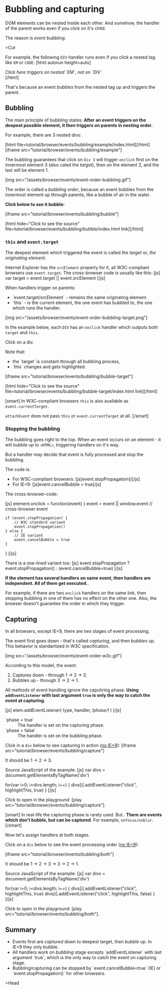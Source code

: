 
# Bubbling and capturing 

DOM elements can be nested inside each other. And somehow, the handler of the parent works even if you click on it's child.

The reason is <i>event bubbling</i>.

=Cut

For example, the following `DIV` handler runs even if you click a nested tag like  `EM` or `CODE`:
[html autorun height=auto]
<div onclick="alert('Div handler worked!')">
  <em>Click here triggers on nested `EM`, not on `DIV`</em>
</div>
[/html]

That's because an event <i>bubbles</i> from the nested tag up and triggers the parent.


## Bubbling   

The main principle of bubbling states:
<b>After an event triggers on the deepest possible element, it then triggers on parents in nesting order.</b>

For example, there are 3 nested divs:

[html file=tutorial/browser/events/bubbling/example/index.html][/html]
[iframe src="tutorial/browser/events/bubbling/example"]

The bubbling guarantees that click on `Div 3` will trigger `onclick` first on the innermost element 3 (also caled the <em>target</em>), then on the element 2, and the last will be element 1.

[img src="/assets/browser/events/event-order-bubbling.gif"]

The order is called a <i>bubbling order</i>, because an event bubbles from the innermost element up through parents, like a bubble of air in the water.

<b>Click below to see it bubble:</b>

[iframe src="tutorial/browser/events/bubbling/bubble"]

[html hide="Click to see the source" file=tutorial/browser/events/bubbling/bubble/index.html link][/html]


### `this` and `event.target`   

The deepest element which triggered the event is called <i>the target</i> or, <i>the originating element</i>.

Internet Explorer has the `srcElement` property for it, all W3C-compliant browsers use `event.target`. The cross-browser code is usually like this:
[js]
var target = event.target || event.srcElement
[/js]

When handlers trigger on parents:
<ul><li>`event.target/srcElement` - remains the same originating element.</li>
<li>`this` - is the current element, the one event has bubbled to, the one which runs the handler.</li>
</ul>

[img src="/assets/browser/events/event-order-bubbling-target.png"]

In the example below, each `DIV` has an `onclick` handler which outputs both `target` and `this`.

Click on a div. 

Note that:
<ul>
<li>the `target` is constant through all bubbling process,</li>
<li>`this` changes and gets highlighted.</li> 
</ul>
[iframe src="tutorial/browser/events/bubbling/bubble-target"]

[html hide="Click to see the source" file=tutorial/browser/events/bubbling/bubble-target/index.html link][/html]

[smart]
In W3C-compliant browsers `this` is also available as `event.currentTarget`.

`attachEvent` does not pass `this` or `event.currentTarget` at all.
[/smart]



### Stopping the bubbling   

The bubbling goes right to the top. When an event occurs on an element - it will bubble up to <code>&lt;HTML&gt;</code>, triggering handlers on it's way.

But a handler may decide that event is fully processed and stop the bubbling.

The code is:
<ul>
<li>For W3C-compliant browsers:
[js]event.stopPropagation()[/js]</li>
<li>For IE&lt;9:
[js]event.cancelBubble = true[/js]</li>
</ul>

The cross-browser-code:

[js]
element.onclick = function(event) {
    event = event || window.event // cross-browser event
    
    if (event.stopPropagation) {
        // W3C standard variant
        event.stopPropagation()
    } else {
        // IE variant
        event.cancelBubble = true
    }
}
[/js]

There is a one-lined variant too:
[js]
event.stopPropagation ? event.stopPropagation() : (event.cancelBubble=true)
[/js]

<b>If the element has several handlers on same event, then handlers are independent. All of them get executed.</b>. 

For example, if there are two `onclick` handlers on the same link, then stopping bubbling in one of them has no effect on the other one. Also, the browser doesn't guarantee the order in which they trigger. 


## Capturing   

In all browsers, except IE&lt;9, there are two stages of event processing.

The event first goes down - that's called <i>capturing</i>, and then <i>bubbles</i> up. This behavior is standartized in W3C specification.

[img src="/assets/browser/events/event-order-w3c.gif"]

According to this model, the event:
<ol>
<li>Captures down - through 1 -&gt; 2 -&gt; 3.</li>
<li>Bubbles up - through 3 -&gt; 2 -&gt; 1.</li>
</ol>

All methods of event handling ignore the caputiring phase. <b>Using `addEventListener` with last argument `true` is only the way to catch the event at capturing</b>.

[js]
elem.addEventListener( type, handler, *!*phase*/!* )
[/js]

<dl>
<dt>`phase = true`</dt>
<dd>The handler is set on the capturing phase.</dd>
<dt>`phase = false`</dt>
<dd>The handler is set on the bubbling phase.</dd>
</dl>

Click in a `div` below to see capturing in action (<u>no IE&lt;9</u>):
[iframe src="tutorial/browser/events/bubbling/capture"]

It should be 1 -&gt; 2 -&gt; 3.

Source JavaScript of the example:
[js]
var divs = document.getElementsByTagName('div')

for(var i=0; i<divs.length; i++) {
  divs[i].addEventListener("click", highlightThis, true)
}
[/js]

Click to open in the playground: [play src="tutorial/browser/events/bubbling/capture"].

[smart]
In real-life the capturing phase is rarely used. But..
<b>There are events which don't bubble, but can be captured</b>. For example, `onfocus/onblur`.
[/smart]

Now let's assign handlers at both stages.

Click on a `div` below to see the event processing order (<u>no IE&lt;9</u>):

[iframe src="tutorial/browser/events/bubbling/both"]

It should be 1 -&gt; 2 -&gt; 3 -&gt; 3 -&gt; 2 -&gt; 1.

Source JavaScript of the example:
[js]
var divs = document.getElementsByTagName('div')

for(var i=0; i<divs.length; i++) {
  divs[i].addEventListener("click", highlightThis, true)
  divs[i].addEventListener("click", highlightThis, false)
}
[/js]

Click to open in the playground: [play src="tutorial/browser/events/bubbling/both"].




## Summary   
<ul>
<li>Events first are <i>captured</i> down to deepest target, then <em>bubble</em> up. In IE&lt;9 they only bubble.</li>
<li>All handlers work on <i>bubbling</i> stage excepts `addEventListener` with last argument `true`, which is the only way to catch the event on capturing stage.</li>
<li>Bubbling/capturing can be stopped by `event.cancelBubble=true` (IE) or `event.stopPropagation()` for other browsers.</li>
</ul>

=Head

<script type="text/javascript">
function highlightMe(elem) {
    elem.style.backgroundColor='yellow'
    alert(elem.className)
    elem.style.backgroundColor = ''
}

function highlightMe2(e) {
    highlightMe(e.currentTarget)
}
</script>
